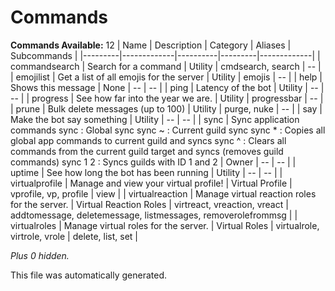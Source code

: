 # Commands
**Commands Available:** 12
| Name    | Description | Category | Aliases | Subcommands |
|---------|-------------|----------|---------|-------------|
| commandsearch | Search for a command | Utility | cmdsearch, search | -- |
| emojilist | Get a list of all emojis for the server | Utility | emojis | -- |
| help | Shows this message | None | -- | -- |
| ping | Latency of the bot | Utility | -- | -- |
| progress | See how far into the year we are. | Utility | progressbar | -- |
| prune | Bulk delete messages (up to 100) | Utility | purge, nuke | -- |
| say | Make the bot say something | Utility | -- | -- |
| sync | Sync application commands  sync        : Global sync sync ~      : Current guild sync sync *      : Copies all global app commands to current guild and syncs sync ^      : Clears all commands from the current guild target and syncs (removes guild commands) sync 1 2    : Syncs guilds with ID 1 and 2 | Owner | -- | -- |
| uptime | See how long the bot has been running | Utility | -- | -- |
| virtualprofile | Manage and view your virtual profile! | Virtual Profile | vprofile, vp, profile | view |
| virtualreaction | Manage virtual reaction roles for the server. | Virtual Reaction Roles | virtreact, vreaction, vreact | addtomessage, deletemessage, listmessages, removerolefrommsg |
| virtualroles | Manage virtual roles for the server. | Virtual Roles | virtualrole, virtrole, vrole | delete, list, set |

*Plus 0 hidden.*

This file was automatically generated.